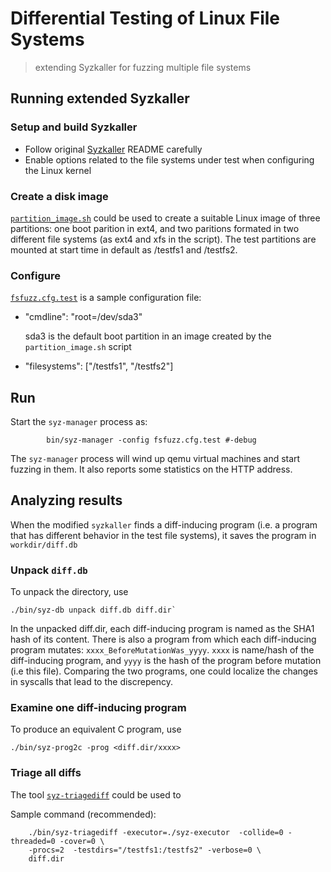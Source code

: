 Differential Testing of Linux File Systems
======================================
> extending Syzkaller for fuzzing multiple file systems

## Running extended Syzkaller

### Setup and build Syzkaller
- Follow original [Syzkaller](https://github.com/google/syzkaller) README carefully
- Enable options related to the file systems under test when configuring the Linux kernel


### Create a disk image
[`partition_image.sh`](tools/parition_image.sh) could be used to create a
suitable Linux image of three partitions: one boot parition in ext4, and two
paritions formated in two different file systems (as ext4 and xfs in the script).
The test partitions are mounted at start time in default as /testfs1 and /testfs2.

### Configure

[`fsfuzz.cfg.test`](fsfuzz.cfg.test) is a sample configuration file:
- "cmdline": "root=/dev/sda3"
    
    sda3 is the default boot partition in an image created by the `partition_image.sh` script
    
- "filesystems": ["/testfs1", "/testfs2"]


## Run
Start the `syz-manager` process as:
```
        bin/syz-manager -config fsfuzz.cfg.test #-debug
```
The `syz-manager` process will wind up qemu virtual machines and start fuzzing in them.
It also reports some statistics on the HTTP address.


## Analyzing results
When the modified `syzkaller` finds a diff-inducing program (i.e. a program that
has different behavior in the test file systems), it saves the program in
`workdir/diff.db`

### Unpack `diff.db`
To unpack the directory, use
```
./bin/syz-db unpack diff.db diff.dir`
```

In the unpacked diff.dir, each diff-inducing program is named as the SHA1 hash of its content. There is also a program from which each diff-inducing program mutates: `xxxx_BeforeMutationWas_yyyy`. `xxxx` is name/hash of the diff-inducing program, and `yyyy` is the hash of the program before mutation (i.e this file). Comparing the two programs, one could localize the changes in syscalls that lead to the discrepency.

### Examine one diff-inducing program
To produce an equivalent C program, use
```
./bin/syz-prog2c -prog <diff.dir/xxxx>
```

### Triage all diffs
The tool [`syz-triagediff`](tools/syz-triagediff/triagediff.go) could be used to

Sample command (recommended):
```
    ./bin/syz-triagediff -executor=./syz-executor  -collide=0 -threaded=0 -cover=0 \
    -procs=2  -testdirs="/testfs1:/testfs2" -verbose=0 \
    diff.dir
```


